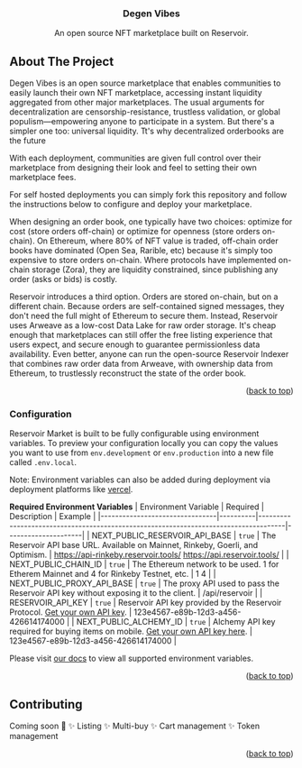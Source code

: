 <h3 align="center">Degen Vibes</h3>
  <p align="center">
An open source NFT marketplace built on Reservoir.

<!-- ABOUT THE PROJECT -->
## About The Project


Degen Vibes is an open source marketplace that enables communities to easily launch their own NFT marketplace, accessing instant liquidity aggregated from other major marketplaces. The usual arguments for decentralization are censorship-resistance, trustless validation, or global populism—empowering anyone to participate in a system. But there's a simpler one too: universal liquidity. Tt's why decentralized orderbooks are the future
  
With each deployment, communities are given full control over their marketplace from designing their look and feel to setting their own marketplace fees.

For self hosted deployments you can simply fork this repository and follow the instructions below to configure and deploy your marketplace. 

When designing an order book, one typically have two choices: optimize for cost (store orders off-chain) or optimize for openness (store orders on-chain). On Ethereum, where 80% of NFT value is traded, off-chain order books have dominated (Open Sea, Rarible, etc) because it's simply too expensive to store orders on-chain. Where protocols have implemented on-chain storage (Zora), they are liquidity constrained, since publishing any order (asks or bids) is costly.

Reservoir introduces a third option. Orders are stored on-chain, but on a different chain. Because orders are self-contained signed messages, they don't need the full might of Ethereum to secure them. Instead, Reservoir uses Arweave as a low-cost Data Lake for raw order storage. It's cheap enough that marketplaces can still offer the free listing experience that users expect, and secure enough to guarantee permissionless data availability. Even better, anyone can run the open-source Reservoir Indexer that combines raw order data from Arweave, with ownership data from Ethereum, to trustlessly reconstruct the state of the order book.

<p align="right">(<a href="#top">back to top</a>)</p>

### Configuration
Reservoir Market is built to be fully configurable using environment variables. To preview your configuration locally you can copy the values you want to use from  `env.development`  or  `env.production`  into a new file called  `.env.local`.

Note: Environment variables can also be added during deployment via deployment platforms like [vercel](https://vercel.com/).

**Required Environment Variables**
| Environment Variable           | Required | Description                                                                         | Example              |
|--------------------------------|----------|-------------------------------------------------------------------------------------|---------------------|
| NEXT_PUBLIC_RESERVOIR_API_BASE | `true`   | The Reservoir API base URL. Available on Mainnet, Rinkeby, Goerli, and Optimism.                       | https://api-rinkeby.reservoir.tools/ https://api.reservoir.tools/ |
| NEXT_PUBLIC_CHAIN_ID           | `true`   | The Ethereum network to be used. 1 for Etherem Mainnet and 4 for Rinkeby Testnet, etc.   | 1 4                                                               |
| NEXT_PUBLIC_PROXY_API_BASE     | `true`   | The proxy API used to pass the Reservoir API key without exposing it to the client. | /api/reservoir                                                    |
| RESERVOIR_API_KEY              | `true`   | Reservoir API key provided by the Reservoir Protocol. [Get your own API key](https://api.reservoir.tools/#/0.%20Auth/postApikeys).         | 123e4567-e89b-12d3-a456-426614174000                              |
| NEXT_PUBLIC_ALCHEMY_ID              | `true`   | Alchemy API key required for buying items on mobile. [Get your own API key here](https://docs.alchemy.com/alchemy/introduction/getting-started#1.create-an-alchemy-key).         | 123e4567-e89b-12d3-a456-426614174000                              |

Please visit [our docs](https://docs.reservoir.tools/docs/marketplace-getting-started#configuration) to view all supported environment variables.

<p align="right">(<a href="#top">back to top</a>)</p>

<!-- Contributing -->
## Contributing

Coming soon 👀
✨ Listing
✨ Multi-buy
✨ Cart management
✨ Token management

<p align="right">(<a href="#top">back to top</a>)</p>
